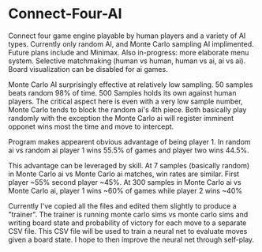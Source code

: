 # Connect-Four-AI
Connect four game engine playable by human players and a variety of AI types. Currently only random AI, and Monte Carlo sampling AI implimented. Future plans include and Minimax. Also in-progress: more elaborate menu system. Selective matchmaking (human vs human, human vs ai, ai vs ai). Board visualization can be disabled for ai games.

Monte Carlo AI surprisingly effective at relatively low sampling. 50 samples beats random 98% of time. 500 Samples holds its own against human players. The critical aspect here is even with a very low sample number, Monte Carlo tends to block the random ai's 4th piece. Both basically play randomly with the exception the Monte Carlo ai will register imminent opponet wins most the time and move to intercept.

Program makes appearent obvious advantage of being player 1. In random ai vs random ai player 1 wins 55.5% of games and player two wins 44.5%.

This advantage can be leveraged by skill. At 7 samples (basically random) in Monte Carlo ai vs Monte Carlo ai matches, win rates are similar. First player ~55% second player ~45%. At 300 samples in Monte Carlo ai vs Monte Carlo ai, player 1 wins ~60% of games while player 2 wins ~40%

Currently I've copied all the files and edited them slightly to produce a "trainer". The trainer is running monte carlo sims vs monte carlo sims and writing board state and probability of victory for each move to a separate CSV file. This CSV file will be used to train a neural net to evaluate moves given a board state. I hope to then improve the neural net through self-play. 

